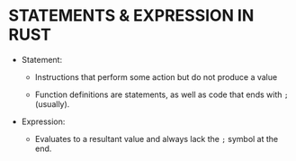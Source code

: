 # STATEMENTS & EXPRESSION IN RUST

* Statement:
    - Instructions that perform some action but do not produce a value

    - Function definitions are statements, as well as code that ends with `;` (usually).


* Expression:
    - Evaluates to a resultant value and always lack the `;` symbol at the end.